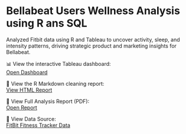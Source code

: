 # Bellabeat Users Wellness Analysis using R ans SQL
Analyzed Fitbit data using R and Tableau to uncover activity, sleep, and intensity patterns, driving strategic product and marketing insights for Bellabeat.

📊 View the interactive Tableau dashboard:  
[Open Dashboard](https://public.tableau.com/app/profile/akanksha.jondhale/viz/Bellafits_Tableau_Report/Dashboard1)

📄 View the R Markdown cleaning report:  
[View HTML Report](https://htmlpreview.github.io/?https://raw.githubusercontent.com/akankshaj2712/Bellabeat_User_Analysis/refs/heads/main/Bellafit-s_Data_Project_R.html)

📄 View Full Analysis Report (PDF):  
[Open Report](https://github.com/akankshaj2712/Bellabeat_User_Analysis/blob/main/Bellabeat_Analysis.pdf)

📄 View Data Source:  
[FitBit Fitness Tracker Data](https://www.kaggle.com/datasets/arashnic/fitbit)

